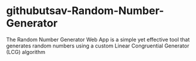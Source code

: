 # githubutsav-Random-Number-Generator
The Random Number Generator Web App is a simple yet effective tool that generates random numbers using a custom Linear Congruential Generator (LCG) algorithm
